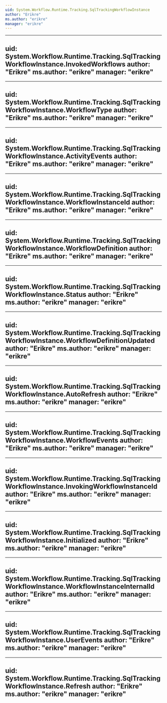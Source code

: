 ```yaml
---
uid: System.Workflow.Runtime.Tracking.SqlTrackingWorkflowInstance
author: "Erikre"
ms.author: "erikre"
manager: "erikre"
---
```


---
uid: System.Workflow.Runtime.Tracking.SqlTrackingWorkflowInstance.InvokedWorkflows
author: "Erikre"
ms.author: "erikre"
manager: "erikre"
---

---
uid: System.Workflow.Runtime.Tracking.SqlTrackingWorkflowInstance.WorkflowType
author: "Erikre"
ms.author: "erikre"
manager: "erikre"
---

---
uid: System.Workflow.Runtime.Tracking.SqlTrackingWorkflowInstance.ActivityEvents
author: "Erikre"
ms.author: "erikre"
manager: "erikre"
---

---
uid: System.Workflow.Runtime.Tracking.SqlTrackingWorkflowInstance.WorkflowInstanceId
author: "Erikre"
ms.author: "erikre"
manager: "erikre"
---

---
uid: System.Workflow.Runtime.Tracking.SqlTrackingWorkflowInstance.WorkflowDefinition
author: "Erikre"
ms.author: "erikre"
manager: "erikre"
---

---
uid: System.Workflow.Runtime.Tracking.SqlTrackingWorkflowInstance.Status
author: "Erikre"
ms.author: "erikre"
manager: "erikre"
---

---
uid: System.Workflow.Runtime.Tracking.SqlTrackingWorkflowInstance.WorkflowDefinitionUpdated
author: "Erikre"
ms.author: "erikre"
manager: "erikre"
---

---
uid: System.Workflow.Runtime.Tracking.SqlTrackingWorkflowInstance.AutoRefresh
author: "Erikre"
ms.author: "erikre"
manager: "erikre"
---

---
uid: System.Workflow.Runtime.Tracking.SqlTrackingWorkflowInstance.WorkflowEvents
author: "Erikre"
ms.author: "erikre"
manager: "erikre"
---

---
uid: System.Workflow.Runtime.Tracking.SqlTrackingWorkflowInstance.InvokingWorkflowInstanceId
author: "Erikre"
ms.author: "erikre"
manager: "erikre"
---

---
uid: System.Workflow.Runtime.Tracking.SqlTrackingWorkflowInstance.Initialized
author: "Erikre"
ms.author: "erikre"
manager: "erikre"
---

---
uid: System.Workflow.Runtime.Tracking.SqlTrackingWorkflowInstance.WorkflowInstanceInternalId
author: "Erikre"
ms.author: "erikre"
manager: "erikre"
---

---
uid: System.Workflow.Runtime.Tracking.SqlTrackingWorkflowInstance.UserEvents
author: "Erikre"
ms.author: "erikre"
manager: "erikre"
---

---
uid: System.Workflow.Runtime.Tracking.SqlTrackingWorkflowInstance.Refresh
author: "Erikre"
ms.author: "erikre"
manager: "erikre"
---
